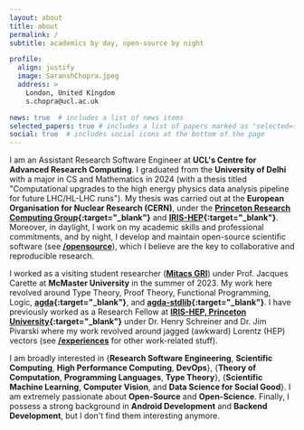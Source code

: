 ```yaml
---
layout: about
title: about
permalink: /
subtitle: academics by day, open-source by night

profile:
  align: justify
  image: SaranshChopra.jpeg
  address: >
    London, United Kingdom
    s.chopra@ucl.ac.uk

news: true  # includes a list of news items
selected_papers: true # includes a list of papers marked as "selected={true}"
social: true  # includes social icons at the bottom of the page
---
```


I am an Assistant Research Software Engineer at **UCL's Centre for Advanced Research Computing**. I graduated from the **University of Delhi** with a major in CS and Mathematics in 2024 (with a thesis titled "Computational upgrades to the high energy physics data analysis pipeline for future LHC/HL-LHC runs"). My thesis was carried out at the **European Organisation for Nuclear Research (CERN)**, under the **[Princeton Research Computing Group](https://researchcomputing.princeton.edu){:target="_blank"}** and **[IRIS-HEP](https://researchcomputing.princeton.edu/research/iris-hep-software-institute){:target="_blank"}**.  Moreover, in daylight, I work on my academic skills and professional commitments, and by night, I develop and maintain open-source scientific software (see **[/opensource](/opensource)**), which I believe are the key to collaborative and reproducible research.

I worked as a visiting student researcher (**[Mitacs GRI](https://www.mitacs.ca/en/programs/globalink/globalink-research-internship)**) under Prof. Jacques Carette at **McMaster University** in the summer of 2023. My work here revolved around Type Theory, Proof Theory, Functional Programming, Logic, **[agda](https://wiki.portal.chalmers.se/agda/pmwiki.php){:target="_blank"}**, and **[agda-stdlib](https://github.com/agda/agda-stdlib){:target="_blank"}**. I have previously worked as a Research Fellow at **[IRIS-HEP, Princeton University](https://researchcomputing.princeton.edu/about/people/iris-hep-software-institute){:target="_blank"}** under Dr. Henry Schreiner and Dr. Jim Pivarski where my work revolved around jagged (awkward) Lorentz (HEP) vectors (see **[/experiences](/experiense)** for other work-related stuff).

<!-- I primarily contribute (or contributed) to (and in some cases maintain) **[PyBaMM ecosystem](https://github.com/pybamm-team/){:target="_blank"}**, **[Scikit-HEP/vector](https://github.com/scikit-hep/vector){:target="_blank"}** (and **[some surrounding packages](https://github.com/scikit-hep){:target="_blank"}**), **[Flux.jl](https://github.com/FluxML/Flux.jl){:target="_blank"}** (and **[some surrounding packages](https://github.com/FluxML){:target="_blank"}**), **[agda-stdlib](https://github.com/agda/agda-stdlib){:target="_blank}**, **[removestar](https://github.com/asmeurer/removestar){:target="_blank}**, and **[osl-incubator/scicookie](https://github.com/osl-incubator/scicookie){:target="_blank}**. My minor (or semi-major?) contributions are scattered all across GitHub (from the **[Scikit-HEP](https://github.com/scikit-hep/){:target="_blank"}** and **[Scientific Python](https://github.com/scientific-python/){:target="_blank"}** ecosystems to **[Zarr](https://github.com/zarr-developers/zarr-python){:target="_blank"}** and **[DeepXDE](https://github.com/lululxvi/deepxde){:target="_blank"}**). I also voluntarily supervise students for programs like **[GSoC](https://summerofcode.withgoogle.com)**. -->


I am broadly interested in {**Research Software Engineering**, **Scientific Computing**, **High Performance Computing**, **DevOps**}, {**Theory of Computation**, **Programming Languages**, **Type Theory**}, {**Scientific Machine Learning**, **Computer Vision**, and **Data Science for Social Good**}. I am extremely passionate about **Open-Source** and **Open-Science**. Finally, I possess a strong background in **Android Development** and **Backend Development**, but I don't find them interesting anymore.

<!-- Apart from academics, you might find me reading popular science books, riding my bicycle (every day at 5 pm), stargazing and photographing eclipses using my 5-7 year old telescopes, and trying to learn how to play a violin. -->

<!-- ## current and past affiliations

The organisations, institutes, and programs I am currently working for (or under/on), or have worked for in the past. -->

<!-- <p align="center">
  <img src="assets/img/pybamm-logo.png" style="width: 500px"/>
  <img src="assets/img/flux-logo.png" style="width: 350px"/>
  <img src="assets/img/iris-hep-logo.png" style="width: 300px"/>
  <img src="assets/img/scikit-hep-logo.png" style="width: 270px"/>
  <img src="assets/img/julia-logo.png" style="width: 350px"/>
  <img src="assets/img/gsoc-logo.png" style="width: 350px"/>
</p> -->

<!-- <p align="center">
  <a href="https://home.cern/" target="_blank"><img src="assets/img/CERN_logo.png" style="width: 120px"/></a>
  <a href="https://wiki.portal.chalmers.se/agda/pmwiki.php/" target="_blank"><img src="assets/img/agda-logo.png" style="width: 230px"/></a>
  <a href="https://www.mcmaster.ca/" target="_blank"><img src="assets/img/mcmaster-logo.png" style="width: 200px"/></a>
  <a href="https://www.mitacs.ca/" target="_blank"><img src="assets/img/mitacs-logo.jpg" style="width: 250px"/></a>
  <a href="https://opensciencelabs.org/" target="_blank"><img src="assets/img/osl-logo.svg" style="width: 220px"/></a>
  <a href="https://summerofcode.withgoogle.com/" target="_blank"><img src="assets/img/gsoc-logo.png" style="width: 250px"/></a>
  <a href="https://researchcomputing.princeton.edu/research/iris-hep-software-institute" target="_blank"><img src="assets/img/iris-hep-logo.png" style="width: 200px"/></a>
  <a href="https://scikit-hep.org/" target="_blank"><img src="assets/img/scikit-hep-logo.png" style="width: 150px"/></a>
  <a href="https://www.pybamm.org/" target="_blank"><img src="assets/img/pybamm-logo.png" style="width: 270px"/></a>
  <a href="https://fluxml.ai/" target="_blank"><img src="assets/img/flux-logo.png" style="width: 250px"/></a>
  <a href="https://numfocus.org/" target="_blank"><img src="assets/img/numfocus-logo.png" style="width: 250px"/></a>
  <a href="https://julialang.org/" target="_blank"><img src="assets/img/julia-logo.png" style="width: 160px"/></a>
  <a href="https://researchcomputing.princeton.edu/" target="_blank"><img src="assets/img/princeton-computing-logo.png" style="width: 120px"/></a>
</p> -->
